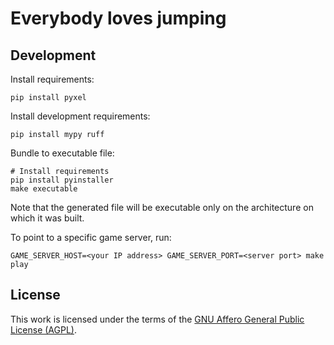 # Everybody loves jumping

## Development

Install requirements:

    pip install pyxel

<!-- TODO add requirements to file? -->

Install development requirements:

    pip install mypy ruff

Bundle to executable file:

    # Install requirements
    pip install pyinstaller
    make executable

Note that the generated file will be executable only on the architecture on which it was built.

To point to a specific game server, run:

    GAME_SERVER_HOST=<your IP address> GAME_SERVER_PORT=<server port> make play

## License

This work is licensed under the terms of the [GNU Affero General Public License (AGPL)](./LICENSE.txt).
